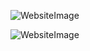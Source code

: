 ![WebsiteImage](https://i.ibb.co/TMzcfyD/website-Photo-One.png)

![WebsiteImage](https://i.ibb.co/hW69xhK/website-Photo-Two.png)
